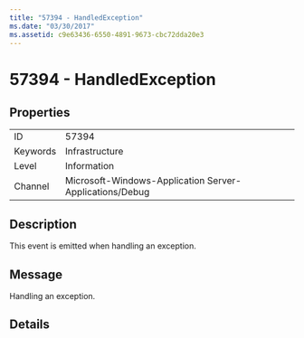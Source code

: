 ```yaml
---
title: "57394 - HandledException"
ms.date: "03/30/2017"
ms.assetid: c9e63436-6550-4891-9673-cbc72dda20e3
---
```

# 57394 - HandledException
## Properties  
  
|||  
|-|-|  
|ID|57394|  
|Keywords|Infrastructure|  
|Level|Information|  
|Channel|Microsoft-Windows-Application Server-Applications/Debug|  
  
## Description  
 This event is emitted when handling an exception.  
  
## Message  
 Handling an exception.  
  
## Details
